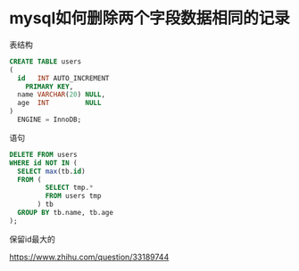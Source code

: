 # mysql如何删除两个字段数据相同的记录



表结构

```sql
CREATE TABLE users
(
  id   INT AUTO_INCREMENT
    PRIMARY KEY,
  name VARCHAR(20) NULL,
  age  INT         NULL
)
  ENGINE = InnoDB;
```



语句

```sql
DELETE FROM users
WHERE id NOT IN (
  SELECT max(tb.id)
  FROM (
         SELECT tmp.*
         FROM users tmp
       ) tb
  GROUP BY tb.name, tb.age
);
```

保留id最大的



https://www.zhihu.com/question/33189744